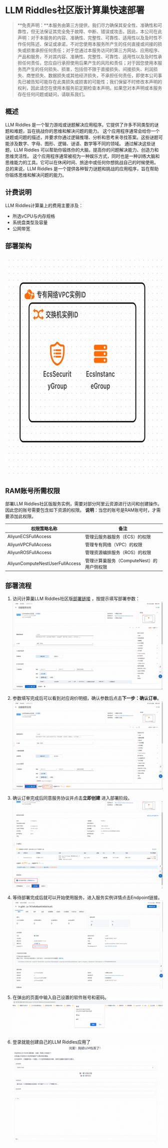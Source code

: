 # LLM Riddles社区版计算巢快速部署


>**免责声明：**本服务由第三方提供，我们尽力确保其安全性、准确性和可靠性，但无法保证其完全免于故障、中断、错误或攻击。因此，本公司在此声明：对于本服务的内容、准确性、完整性、可靠性、适用性以及及时性不作任何陈述、保证或承诺，不对您使用本服务所产生的任何直接或间接的损失或损害承担任何责任；对于您通过本服务访问的第三方网站、应用程序、产品和服务，不对其内容、准确性、完整性、可靠性、适用性以及及时性承担任何责任，您应自行承担使用后果产生的风险和责任；对于因您使用本服务而产生的任何损失、损害，包括但不限于直接损失、间接损失、利润损失、商誉损失、数据损失或其他经济损失，不承担任何责任，即使本公司事先已被告知可能存在此类损失或损害的可能性；我们保留不时修改本声明的权利，因此请您在使用本服务前定期检查本声明。如果您对本声明或本服务存在任何问题或疑问，请联系我们。


## 概述

LLM Riddles 是一个智力游戏或谜题解决应用程序。它提供了许多不同类型的谜题和难题，旨在挑战你的思维和解决问题的能力。
这个应用程序通常会给你一个谜题或问题的描述，并要求你通过逻辑推理、分析和思考来寻找答案。这些谜题可能涉及数字、字母、图形、逻辑、谜语、数学等不同的领域。
通过解决这些谜题，LLM Riddles 可以帮助你锻炼你的大脑，提高你的问题解决能力、创造力和思维灵活性。
这个应用程序通常被视为一种娱乐方式，同时也是一种训练大脑和思维能力的工具。它可以在休闲时间、旅途中或任何你想挑战自己的时候使用。
总的来说，LLM Riddles 是一个提供各种智力谜题和挑战的应用程序，旨在帮助你锻炼思维和解决问题的能力。


## 计费说明

LLM Riddles计算巢上的费用主要涉及：

- 所选vCPU与内存规格
- 系统盘类型及容量
- 公网带宽

## 部署架构

<img src="1.png" width="1500" height="700" align="bottom"/>

## RAM账号所需权限

部署LLM Riddles社区版服务实例，需要对部分阿里云资源进行访问和创建操作。因此您的账号需要包含如下资源的权限。
  **说明**：当您的账号是RAM账号时，才需要添加此权限。

| 权限策略名称                          | 备注                     |
|---------------------------------|------------------------|
| AliyunECSFullAccess             | 管理云服务器服务（ECS）的权限       |
| AliyunVPCFullAccess             | 管理专有网络（VPC）的权限         |
| AliyunROSFullAccess             | 管理资源编排服务（ROS）的权限       |
| AliyunComputeNestUserFullAccess | 管理计算巢服务（ComputeNest）的用户侧权限 |

## 部署流程
1. 访问计算巢LLM Riddles社区版[部署链接](https://computenest.console.aliyun.com/service/instance/create/cn-hangzhou?ServiceId=service-901d0194cd9b444f9acf&ServiceVersion=4)
，按提示填写部署参数：
    ![image.png](2.png)

2. 参数填写完成后可以看到对应询价明细，确认参数后点击**下一步：确认订单**。
   ![image.png](3.png)

3. 确认订单完成后同意服务协议并点击**立即创建**
   进入部署阶段。
    ![image.png](4.png)

4. 等待部署完成后就可以开始使用服务，进入服务实例详情点击Endpoint链接。
    ![image.png](5.png)

5. 在弹出的页面中输入自己设置的软件账号和密码。
    ![image.png](6.png)

7. 登录就能创建自己的LLM Riddles应用了
    ![image.png](7.png)